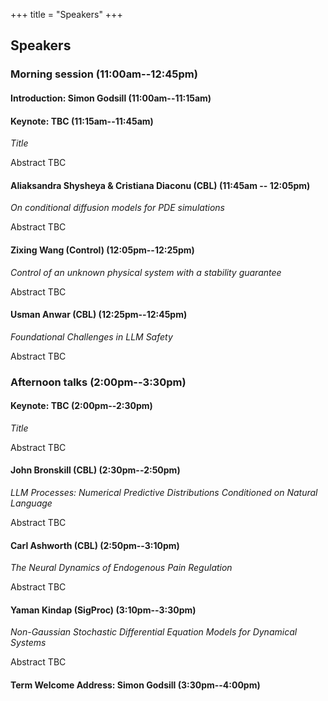 +++
title = "Speakers"
+++

## Speakers

### Morning session (11:00am--12:45pm)

#### Introduction: Simon Godsill (11:00am--11:15am)

#### Keynote: TBC (11:15am--11:45am)

*Title*

Abstract TBC

#### Aliaksandra Shysheya & Cristiana Diaconu (CBL) (11:45am -- 12:05pm)

*On conditional diffusion models for PDE simulations*

Abstract TBC

#### Zixing Wang (Control)  (12:05pm--12:25pm)

*Control of an unknown physical system with a stability guarantee*

Abstract TBC

#### Usman Anwar (CBL) (12:25pm--12:45pm)

*Foundational Challenges in LLM Safety*

Abstract TBC

### Afternoon talks (2:00pm--3:30pm)

#### Keynote: TBC (2:00pm--2:30pm)

*Title*

Abstract TBC

#### John Bronskill (CBL) (2:30pm--2:50pm)

*LLM Processes: Numerical Predictive Distributions Conditioned on Natural Language*

Abstract TBC

#### Carl Ashworth (CBL) (2:50pm--3:10pm)

*The Neural Dynamics of Endogenous Pain Regulation*

Abstract TBC

#### Yaman Kindap (SigProc) (3:10pm--3:30pm)

*Non-Gaussian Stochastic Differential Equation Models for Dynamical Systems*

Abstract TBC

#### Term Welcome Address: Simon Godsill (3:30pm--4:00pm)

